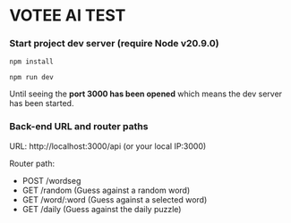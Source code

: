 # VOTEE AI TEST

### Start project dev server (require Node v20.9.0)
`npm install`

`npm run dev`

Until seeing the **port 3000 has been opened** which means the dev server has been started.

### Back-end URL and router paths
URL: http://localhost:3000/api (or your local IP:3000)

Router path:
- POST /wordseg 
- GET /random (Guess against a random word)
- GET /word/:word (Guess against a selected word)
- GET /daily (Guess against the daily puzzle)


